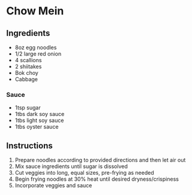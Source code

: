 # Chow Mein
## Ingredients
- 8oz egg noodles
- 1/2 large red onion
- 4 scallions
- 2 shiitakes
- Bok choy
- Cabbage

### Sauce
- 1tsp sugar
- 1tbs dark soy sauce
- 1tbs light soy sauce
- 1tbs oyster sauce

## Instructions
1. Prepare noodles according to provided directions and then let air out
2. Mix sauce ingredients until sugar is dissolved
3. Cut veggies into long, equal sizes, pre-frying as needed
4. Begin frying noodles at 30% heat until desired dryness/crispiness
5. Incorporate veggies and sauce
